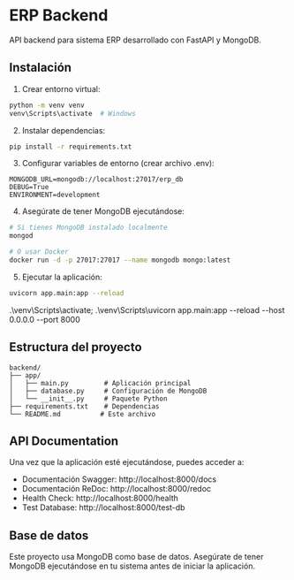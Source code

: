 # ERP Backend

API backend para sistema ERP desarrollado con FastAPI y MongoDB.

## Instalación

1. Crear entorno virtual:
```bash
python -m venv venv
venv\Scripts\activate  # Windows
```

2. Instalar dependencias:
```bash
pip install -r requirements.txt
```

3. Configurar variables de entorno (crear archivo .env):
```
MONGODB_URL=mongodb://localhost:27017/erp_db
DEBUG=True
ENVIRONMENT=development
```

4. Asegúrate de tener MongoDB ejecutándose:
```bash
# Si tienes MongoDB instalado localmente
mongod

# O usar Docker
docker run -d -p 27017:27017 --name mongodb mongo:latest
```

5. Ejecutar la aplicación:
```bash
uvicorn app.main:app --reload
```
 .\venv\Scripts\activate; .\venv\Scripts\uvicorn app.main:app --reload --host 0.0.0.0 --port 8000


## Estructura del proyecto

```
backend/
├── app/
│   ├── main.py         # Aplicación principal
│   ├── database.py     # Configuración de MongoDB
│   └── __init__.py     # Paquete Python
├── requirements.txt    # Dependencias
└── README.md          # Este archivo
```

## API Documentation

Una vez que la aplicación esté ejecutándose, puedes acceder a:
- Documentación Swagger: http://localhost:8000/docs
- Documentación ReDoc: http://localhost:8000/redoc
- Health Check: http://localhost:8000/health
- Test Database: http://localhost:8000/test-db

## Base de datos

Este proyecto usa MongoDB como base de datos. Asegúrate de tener MongoDB ejecutándose en tu sistema antes de iniciar la aplicación.
